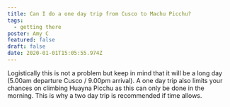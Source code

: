 ```yaml
---
title: Can I do a one day trip from Cusco to Machu Picchu?
tags:
  - getting there
poster: Amy C
featured: false
draft: false
date: 2020-01-01T15:05:55.974Z
---
```

Logistically this is not a problem but keep in mind that it will be a long day
(5.00am departure Cusco / 9.00pm arrival). A one day trip also limits your
chances on climbing Huayna Picchu as this can only be done in the morning.
This is why a two day trip is recommended if time allows.

